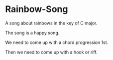 # Rainbow-Song

A song about rainbows in the key of C major.

The song is a happy song.


We need to come up with a chord progression 1st.

Then we need to come up with a hook or riff.

